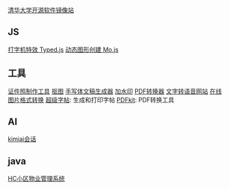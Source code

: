 



[清华大学开源软件镜像站](https://mirrors.tuna.tsinghua.edu.cn/)

## JS
[打字机特效 Typed.js](https://github.com/mattboldt/typed.js/)
[动态图形创建 Mo.js](https://mojs.github.io/)

## 工具
[证件照制作工具](https://swanhub.co/ZeYiLin/HivisionIDPhotos/demo)
[抠图](https://0v0.ai/rmbg/)
[手写体文稿生成器](https://vtool.pro/handwriting/index.html)
[加水印](https://wm.weilkq.com/)
[PDF转换器](https://www.pdf2docx.cn/)
[文字转语音网站](https://tts.femoon.top/cn)
[在线图片格式转换](https://omnifile.co/zh-cn/)
[超级字帖](https://www.zivip.com/): 生成和打印字帖
[PDFkit](https://pdfkit.com/zh/): PDF转换工具
## AI
[kimiai会话](https://kimi.moonshot.cn/)

## java
[HC小区物业管理系统](https://gitee.com/wuxw7/MicroCommunity)
